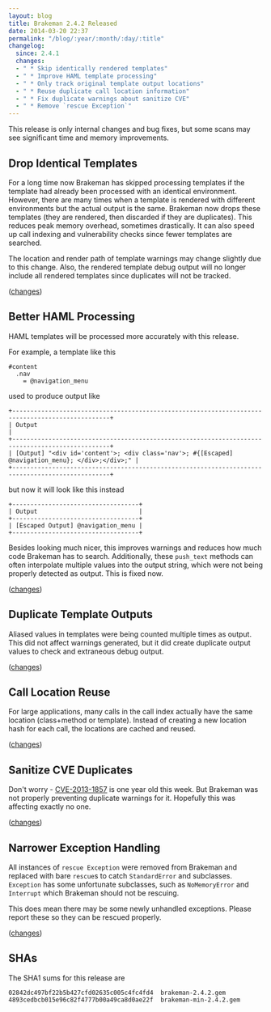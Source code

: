 ```yaml
---
layout: blog
title: Brakeman 2.4.2 Released
date: 2014-03-20 22:37
permalink: "/blog/:year/:month/:day/:title"
changelog:
  since: 2.4.1
  changes:
  - " * Skip identically rendered templates"
  - " * Improve HAML template processing"
  - " * Only track original template output locations"
  - " * Reuse duplicate call location information"
  - " * Fix duplicate warnings about sanitize CVE"
  - " * Remove `rescue Exception`"
---
```



This release is only internal changes and bug fixes, but some scans may see significant time and memory improvements.


## Drop Identical Templates

For a long time now Brakeman has skipped processing templates if the template had already been processed with an identical environment. However, there are many times when a template is rendered with different environments but the actual output is the same. Brakeman now drops these templates (they are rendered, then discarded if they are duplicates). This reduces peak memory overhead, sometimes drastically. It can also speed up call indexing and vulnerability checks since fewer templates are searched.

The location and render path of template warnings may change slightly due to this change. Also, the rendered template debug output will no longer include all rendered templates since duplicates will not be tracked.

([changes](https://github.com/presidentbeef/brakeman/pull/442))

## Better HAML Processing

HAML templates will be processed more accurately with this release.

For example, a template like this

    #content
      .nav
        = @navigation_menu

used to produce output like

    +-------------------------------------------------------------------------------------------------+
    | Output                                                                                          |
    +-------------------------------------------------------------------------------------------------+
    | [Output] "<div id='content'>; <div class='nav'>; #{[Escaped] @navigation_menu}; </div>;</div>;" |
    +-------------------------------------------------------------------------------------------------+

but now it will look like this instead

    +-----------------------------------+
    | Output                            |
    +-----------------------------------+
    | [Escaped Output] @navigation_menu |
    +-----------------------------------+

Besides looking much nicer, this improves warnings and reduces how much code Brakeman has to search. Additionally, these `push_text` methods can often interpolate multiple values into the output string, which were not being properly detected as output. This is fixed now. 

([changes](https://github.com/presidentbeef/brakeman/pull/441))

## Duplicate Template Outputs 

Aliased values in templates were being counted multiple times as output. This did not affect warnings generated, but it did create duplicate output values to check and extraneous debug output.

([changes](https://github.com/presidentbeef/brakeman/pull/443))

## Call Location Reuse

For large applications, many calls in the call index actually have the same location (class+method or template). Instead of creating a new location hash for each call, the locations are cached and reused.

([changes](https://github.com/presidentbeef/brakeman/pull/444))

## Sanitize CVE Duplicates

Don't worry - [CVE-2013-1857](https://groups.google.com/d/msg/rubyonrails-security/zAAU7vGTPvI/1vZDWXqBuXgJ) is one year old this week. But Brakeman was not properly preventing duplicate warnings for it. Hopefully this was affecting exactly no one.

([changes](https://github.com/presidentbeef/brakeman/pull/445))

## Narrower Exception Handling

All instances of `rescue Exception` were removed from Brakeman and replaced with bare `rescue`s to catch `StandardError` and subclasses. `Exception` has some unfortunate subclasses, such as `NoMemoryError` and `Interrupt` which Brakeman should not be rescuing.

This does mean there may be some newly unhandled exceptions. Please report these so they can be rescued properly.

([changes](https://github.com/presidentbeef/brakeman/pull/446))

## SHAs

The SHA1 sums for this release are

    02842dc497bf22b5b427cfd02635c005c4fc4fd4  brakeman-2.4.2.gem
    4893cedbcb015e96c82f4777b00a49ca8d0ae22f  brakeman-min-2.4.2.gem
